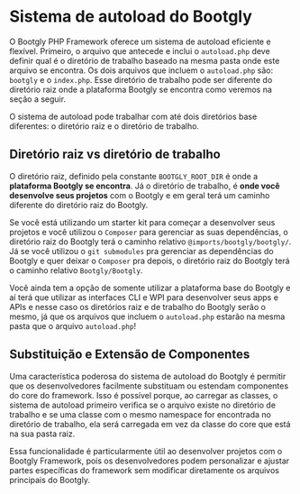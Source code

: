 # Sistema de autoload do Bootgly

O Bootgly PHP Framework oferece um sistema de autoload eficiente e flexível. Primeiro, o arquivo que antecede e inclui o `autoload.php` deve definir qual é o diretório de trabalho baseado na mesma pasta onde este arquivo se encontra. Os dois arquivos que incluem o `autoload.php` são: `bootgly` e o `index.php`. Esse diretório de trabalho pode ser diferente do diretório raiz onde a plataforma Bootgly se encontra como veremos na seção a seguir.

O sistema de autoload pode trabalhar com até dois diretórios base diferentes: o diretório raiz e o diretório de trabalho.

## Diretório raiz vs diretório de trabalho

O diretório raiz, definido pela constante `BOOTGLY_ROOT_DIR` é onde a **plataforma Bootgly se encontra**. Já o diretório de trabalho, é **onde você desenvolve seus projetos** com o Bootgly e em geral terá um caminho diferente do diretório raiz do Bootgly.

Se você está utilizando um starter kit para começar a desenvolver seus projetos e você utilizou o `Composer` para gerenciar as suas dependências, o diretório raiz do Bootgly terá o caminho relativo `@imports/bootgly/bootgly/`. Já se você utilizou o `git submodules` pra gerenciar as dependências do Bootgly e quer deixar o `Composer` pra depois, o diretório raiz do Bootgly terá o caminho relativo `Bootgly/Bootgly`.

Você ainda tem a opção de somente utilizar a plataforma base do Bootgly e aí terá que utilizar as interfaces CLI e WPI para desenvolver seus apps e APIs e nesse caso os diretórios raiz e de trabalho do Bootgly serão o mesmo, já que os arquivos que incluem o `autoload.php` estarão na mesma pasta que o arquivo `autoload.php`!

## Substituição e Extensão de Componentes

Uma característica poderosa do sistema de autoload do Bootgly é permitir que os desenvolvedores facilmente substituam ou estendam componentes do core do framework. Isso é possível porque, ao carregar as classes, o sistema de autoload primeiro verifica se o arquivo existe no diretório de trabalho e se uma classe com o mesmo namespace for encontrada no diretório de trabalho, ela será carregada em vez da classe do core que está na sua pasta raiz.

Essa funcionalidade é particularmente útil ao desenvolver projetos com o Bootgly Framework, pois os desenvolvedores podem personalizar e ajustar partes específicas do framework sem modificar diretamente os arquivos principais do Bootgly.
